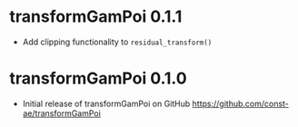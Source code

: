 # transformGamPoi 0.1.1

* Add clipping functionality to `residual_transform()`

# transformGamPoi 0.1.0

* Initial release of transformGamPoi on GitHub https://github.com/const-ae/transformGamPoi
